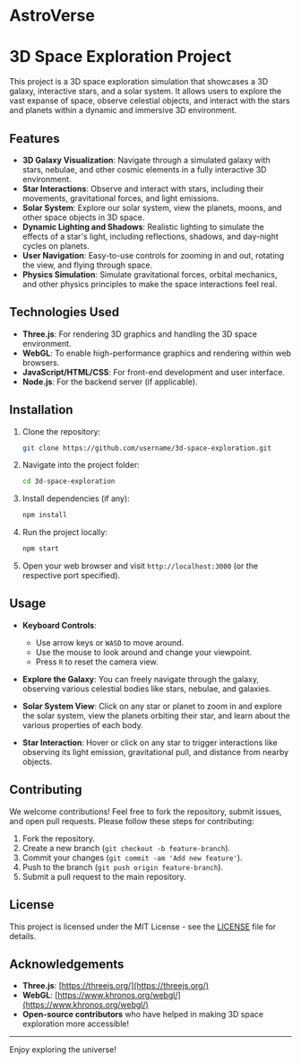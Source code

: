 # AstroVerse
# 3D Space Exploration Project

This project is a 3D space exploration simulation that showcases a 3D galaxy, interactive stars, and a solar system. It allows users to explore the vast expanse of space, observe celestial objects, and interact with the stars and planets within a dynamic and immersive 3D environment.

## Features

- **3D Galaxy Visualization**: Navigate through a simulated galaxy with stars, nebulae, and other cosmic elements in a fully interactive 3D environment.
- **Star Interactions**: Observe and interact with stars, including their movements, gravitational forces, and light emissions.
- **Solar System**: Explore our solar system, view the planets, moons, and other space objects in 3D space.
- **Dynamic Lighting and Shadows**: Realistic lighting to simulate the effects of a star's light, including reflections, shadows, and day-night cycles on planets.
- **User Navigation**: Easy-to-use controls for zooming in and out, rotating the view, and flying through space.
- **Physics Simulation**: Simulate gravitational forces, orbital mechanics, and other physics principles to make the space interactions feel real.
  
## Technologies Used

- **Three.js**: For rendering 3D graphics and handling the 3D space environment.
- **WebGL**: To enable high-performance graphics and rendering within web browsers.
- **JavaScript/HTML/CSS**: For front-end development and user interface.
- **Node.js**: For the backend server (if applicable).

## Installation

1. Clone the repository:
    ```bash
    git clone https://github.com/username/3d-space-exploration.git
    ```
2. Navigate into the project folder:
    ```bash
    cd 3d-space-exploration
    ```
3. Install dependencies (if any):
    ```bash
    npm install
    ```
4. Run the project locally:
    ```bash
    npm start
    ```
5. Open your web browser and visit `http://localhost:3000` (or the respective port specified).

## Usage

- **Keyboard Controls**: 
  - Use arrow keys or `WASD` to move around.
  - Use the mouse to look around and change your viewpoint.
  - Press `R` to reset the camera view.
  
- **Explore the Galaxy**: You can freely navigate through the galaxy, observing various celestial bodies like stars, nebulae, and galaxies.
  
- **Solar System View**: Click on any star or planet to zoom in and explore the solar system, view the planets orbiting their star, and learn about the various properties of each body.
  
- **Star Interaction**: Hover or click on any star to trigger interactions like observing its light emission, gravitational pull, and distance from nearby objects.

## Contributing

We welcome contributions! Feel free to fork the repository, submit issues, and open pull requests. Please follow these steps for contributing:

1. Fork the repository.
2. Create a new branch (`git checkout -b feature-branch`).
3. Commit your changes (`git commit -am 'Add new feature'`).
4. Push to the branch (`git push origin feature-branch`).
5. Submit a pull request to the main repository.

## License

This project is licensed under the MIT License - see the [LICENSE](LICENSE) file for details.

## Acknowledgements

- **Three.js**: [https://threejs.org/](https://threejs.org/)
- **WebGL**: [https://www.khronos.org/webgl/](https://www.khronos.org/webgl/)
- **Open-source contributors** who have helped in making 3D space exploration more accessible!

---

Enjoy exploring the universe!
